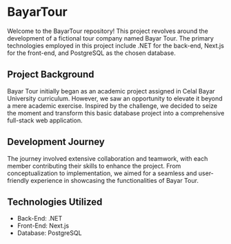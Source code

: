 # BayarTour

Welcome to the BayarTour repository! This project revolves around the development of a fictional tour company named Bayar Tour. The primary technologies employed in this project include .NET for the back-end, Next.js for the front-end, and PostgreSQL as the chosen database.

## Project Background
Bayar Tour initially began as an academic project assigned in Celal Bayar University curriculum. However, we saw an opportunity to elevate it beyond a mere academic exercise. Inspired by the challenge, we decided to seize the moment and transform this basic database project into a comprehensive full-stack web application.

## Development Journey
The journey involved extensive collaboration and teamwork, with each member contributing their skills to enhance the project. From conceptualization to implementation, we aimed for a seamless and user-friendly experience in showcasing the functionalities of Bayar Tour.

## Technologies Utilized
* Back-End: .NET
* Front-End: Next.js
* Database: PostgreSQL
